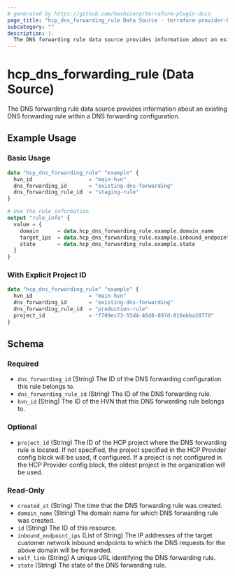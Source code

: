 ```yaml
---
# generated by https://github.com/hashicorp/terraform-plugin-docs
page_title: "hcp_dns_forwarding_rule Data Source - terraform-provider-hcp"
subcategory: ""
description: |-
  The DNS forwarding rule data source provides information about an existing DNS forwarding rule within a DNS forwarding configuration.
---
```


# hcp_dns_forwarding_rule (Data Source)

The DNS forwarding rule data source provides information about an existing DNS forwarding rule within a DNS forwarding configuration.

## Example Usage

### Basic Usage

```terraform
data "hcp_dns_forwarding_rule" "example" {
  hvn_id                  = "main-hvn"
  dns_forwarding_id       = "existing-dns-forwarding"
  dns_forwarding_rule_id  = "staging-rule"
}

# Use the rule information
output "rule_info" {
  value = {
    domain      = data.hcp_dns_forwarding_rule.example.domain_name
    target_ips  = data.hcp_dns_forwarding_rule.example.inbound_endpoint_ips
    state       = data.hcp_dns_forwarding_rule.example.state
  }
}
```

### With Explicit Project ID

```terraform
data "hcp_dns_forwarding_rule" "example" {
  hvn_id                  = "main-hvn"
  dns_forwarding_id       = "existing-dns-forwarding"
  dns_forwarding_rule_id  = "production-rule"
  project_id              = "f709ec73-55d4-46d8-897d-816ebba28778"
}
```

<!-- schema generated by tfplugindocs -->
## Schema

### Required

- `dns_forwarding_id` (String) The ID of the DNS forwarding configuration this rule belongs to.
- `dns_forwarding_rule_id` (String) The ID of the DNS forwarding rule.
- `hvn_id` (String) The ID of the HVN that this DNS forwarding rule belongs to.

### Optional

- `project_id` (String) The ID of the HCP project where the DNS forwarding rule is located. If not specified, the project specified in the HCP Provider config block will be used, if configured. If a project is not configured in the HCP Provider config block, the oldest project in the organization will be used.

### Read-Only

- `created_at` (String) The time that the DNS forwarding rule was created.
- `domain_name` (String) The domain name for which DNS forwarding rule was created.
- `id` (String) The ID of this resource.
- `inbound_endpoint_ips` (List of String) The IP addresses of the target customer network inbound endpoints to which the DNS requests for the above domain will be forwarded.
- `self_link` (String) A unique URL identifying the DNS forwarding rule.
- `state` (String) The state of the DNS forwarding rule.
